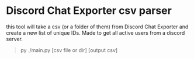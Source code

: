 # Discord Chat Exporter csv parser
this tool will take a csv (or a folder of them) from Discord Chat Exporter and create a new list of unique IDs.
Made to get all active users from a discord server.

> py ./main.py [csv file or dir] [output csv]